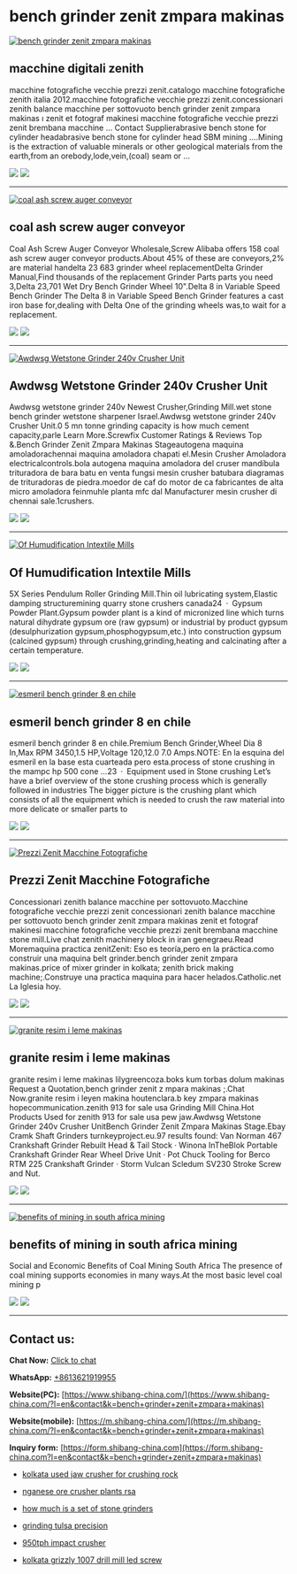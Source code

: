 # bench grinder zenit zmpara makinas

<a href="https://swt.shibang-china.com/?l=en&img&k=bench+grinder+zenit+zmpara+makinas" target="_blank">![bench grinder zenit zmpara makinas](http://static.shibang-china.com/all-800x300/618.jpg)</a>

## macchine digitali zenith
macchine fotografiche vecchie prezzi zenit.catalogo macchine fotografiche zenith italia 2012.macchine fotografiche vecchie prezzi zenit.concessionari zenith balance macchine per sottovuoto bench grinder zenit zımpara makinas ı zenit et fotograf makinesi macchine fotografiche vecchie prezzi zenit brembana macchine … Contact Supplierabrasive bench stone for cylinder headabrasive bench stone for cylinder head SBM mining ….Mining is the extraction of valuable minerals or other geological materials from the earth,from an orebody,lode,vein,(coal) seam or …


<a href="https://whatsapp.shibangsoft.com/WhatsApp.php" target="_blank" title="WhatsApp">![](http://static.shibang-china.com/icon/whatsapp.png)</a> <a href="https://swt.shibang-china.com/?l=en&icon&k=bench+grinder+zenit+zmpara+makinas" target="_blank">![](http://static.shibang-china.com/icon/chat-en.png)</a>

---

<a href="https://swt.shibang-china.com/?l=en&img&k=bench+grinder+zenit+zmpara+makinas" target="_blank">![coal ash screw auger conveyor](http://static.shibang-china.com/all-800x300/303.jpg)</a>

## coal ash screw auger conveyor
Coal Ash Screw Auger Conveyor Wholesale,Screw Alibaba offers 158 coal ash screw auger conveyor products.About 45% of these are conveyors,2% are material handelta 23 683 grinder wheel replacementDelta Grinder Manual,Find thousands of the replacement Grinder Parts parts you need 3,Delta 23,701 Wet Dry Bench Grinder Wheel 10&quot;.Delta 8 in Variable Speed Bench Grinder The Delta 8 in Variable Speed Bench Grinder features a cast iron base for,dealing with Delta One of the grinding wheels was,to wait for a replacement.


<a href="https://whatsapp.shibangsoft.com/WhatsApp.php" target="_blank" title="WhatsApp">![](http://static.shibang-china.com/icon/whatsapp.png)</a> <a href="https://swt.shibang-china.com/?l=en&icon&k=bench+grinder+zenit+zmpara+makinas" target="_blank">![](http://static.shibang-china.com/icon/chat-en.png)</a>

---

<a href="https://swt.shibang-china.com/?l=en&img&k=bench+grinder+zenit+zmpara+makinas" target="_blank">![Awdwsg Wetstone Grinder 240v Crusher Unit](http://static.shibang-china.com/all-800x300/796.jpg)</a>

## Awdwsg Wetstone Grinder 240v Crusher Unit
Awdwsg wetstone grinder 240v Newest Crusher,Grinding Mill.wet stone bench grinder wetstone sharpener Israel.Awdwsg wetstone grinder 240v Crusher Unit.0 5 mn tonne grinding capacity is how much cement capacity,parle Learn More.Screwfix Customer Ratings &amp; Reviews Top &amp;.Bench Grinder Zenit Zmpara Makinas Stageautogena maquina amoladorachennai maquina amoladora chapati el.Mesin Crusher Amoladora electricalcontrols.bola autogena maquina amoladora del cruser mand&#237;bula trituradora de bara batu en venta fungsi mesin crusher batubara diagramas de trituradoras de piedra.moedor de caf do motor de ca fabricantes de alta micro amoladora feinmuhle planta mfc dal Manufacturer mesin crusher di chennai sale.1crushers.


<a href="https://whatsapp.shibangsoft.com/WhatsApp.php" target="_blank" title="WhatsApp">![](http://static.shibang-china.com/icon/whatsapp.png)</a> <a href="https://swt.shibang-china.com/?l=en&icon&k=bench+grinder+zenit+zmpara+makinas" target="_blank">![](http://static.shibang-china.com/icon/chat-en.png)</a>

---

<a href="https://swt.shibang-china.com/?l=en&img&k=bench+grinder+zenit+zmpara+makinas" target="_blank">![Of Humudification Intextile Mills](http://static.shibang-china.com/all-800x300/1016.jpg)</a>

## Of Humudification Intextile Mills
5X Series Pendulum Roller Grinding Mill.Thin oil lubricating system,Elastic damping structuremining quarry stone crushers canada24&ensp;&#0183;&ensp;Gypsum Powder Plant.Gypsum powder plant is a kind of micronized line which turns natural dihydrate gypsum ore (raw gypsum) or industrial by product gypsum (desulphurization gypsum,phosphogypsum,etc.) into construction gypsum (calcined gypsum) through crushing,grinding,heating and calcinating after a certain temperature.


<a href="https://whatsapp.shibangsoft.com/WhatsApp.php" target="_blank" title="WhatsApp">![](http://static.shibang-china.com/icon/whatsapp.png)</a> <a href="https://swt.shibang-china.com/?l=en&icon&k=bench+grinder+zenit+zmpara+makinas" target="_blank">![](http://static.shibang-china.com/icon/chat-en.png)</a>

---

<a href="https://swt.shibang-china.com/?l=en&img&k=bench+grinder+zenit+zmpara+makinas" target="_blank">![esmeril bench grinder 8 en chile](http://static.shibang-china.com/all-800x300/1466.jpg)</a>

## esmeril bench grinder 8 en chile
esmeril bench grinder 8 en chile.Premium Bench Grinder,Wheel Dia 8 In,Max RPM 3450,1.5 HP,Voltage 120,12.0 7.0 Amps.NOTE: En la esquina del esmeril en la base esta cuarteada pero esta.process of stone crushing in the mampc hp 500 cone …23&ensp;&#0183;&ensp;Equipment used in Stone crushing Let’s have a brief overview of the stone crushing process which is generally followed in industries The bigger picture is the crushing plant which consists of all the equipment which is needed to crush the raw material into more delicate or smaller parts to


<a href="https://whatsapp.shibangsoft.com/WhatsApp.php" target="_blank" title="WhatsApp">![](http://static.shibang-china.com/icon/whatsapp.png)</a> <a href="https://swt.shibang-china.com/?l=en&icon&k=bench+grinder+zenit+zmpara+makinas" target="_blank">![](http://static.shibang-china.com/icon/chat-en.png)</a>

---

<a href="https://swt.shibang-china.com/?l=en&img&k=bench+grinder+zenit+zmpara+makinas" target="_blank">![Prezzi Zenit Macchine Fotografiche](http://static.shibang-china.com/all-800x300/872.jpg)</a>

## Prezzi Zenit Macchine Fotografiche
Concessionari zenith balance macchine per sottovuoto.Macchine fotografiche vecchie prezzi zenit concessionari zenith balance macchine per sottovuoto bench grinder zenit zmpara makinas zenit et fotograf makinesi macchine fotografiche vecchie prezzi zenit brembana macchine stone mill.Live chat zenith machinery block in iran genegraeu.Read Moremaquina practica zenitZenit: Eso es teor&#237;a,pero en la pr&#225;ctica.como construir una maquina belt grinder.bench grinder zenit zmpara makinas.price of mixer grinder in kolkata; zenith brick making machine;.Construye una practica maquina para hacer helados.Catholic.net La Iglesia hoy.


<a href="https://whatsapp.shibangsoft.com/WhatsApp.php" target="_blank" title="WhatsApp">![](http://static.shibang-china.com/icon/whatsapp.png)</a> <a href="https://swt.shibang-china.com/?l=en&icon&k=bench+grinder+zenit+zmpara+makinas" target="_blank">![](http://static.shibang-china.com/icon/chat-en.png)</a>

---

<a href="https://swt.shibang-china.com/?l=en&img&k=bench+grinder+zenit+zmpara+makinas" target="_blank">![granite resim i leme makinas](http://static.shibang-china.com/all-800x300/1528.jpg)</a>

## granite resim i leme makinas
granite resim i leme makinas lilygreencoza.boks kum torbas dolum makinas Request a Quotation,bench grinder zenit z mpara makinas ;.Chat Now.granite resim i leyen makina houtenclara.b key zmpara makinas hopecommunication.zenith 913 for sale usa Grinding Mill China.Hot Products Used for zenith 913 for sale usa pew jaw.Awdwsg Wetstone Grinder 240v Crusher UnitBench Grinder Zenit Zmpara Makinas Stage.Ebay Cramk Shaft Grinders turnkeyproject.eu.97 results found: Van Norman 467 Crankshaft Grinder Rebuilt Head &amp; Tail Stock &#183; Winona InTheBlok Portable Crankshaft Grinder Rear Wheel Drive Unit &#183; Pot Chuck Tooling for Berco RTM 225 Crankshaft Grinder &#183; Storm Vulcan Scledum SV230 Stroke Screw and Nut.


<a href="https://whatsapp.shibangsoft.com/WhatsApp.php" target="_blank" title="WhatsApp">![](http://static.shibang-china.com/icon/whatsapp.png)</a> <a href="https://swt.shibang-china.com/?l=en&icon&k=bench+grinder+zenit+zmpara+makinas" target="_blank">![](http://static.shibang-china.com/icon/chat-en.png)</a>

---

<a href="https://swt.shibang-china.com/?l=en&img&k=bench+grinder+zenit+zmpara+makinas" target="_blank">![benefits of mining in south africa mining](http://static.shibang-china.com/all-800x300/394.jpg)</a>

## benefits of mining in south africa mining
Social and Economic Benefits of Coal Mining South Africa The presence of coal mining supports economies in many ways.At the most basic level coal mining p

<a href="https://whatsapp.shibangsoft.com/WhatsApp.php" target="_blank" title="WhatsApp">![](http://static.shibang-china.com/icon/whatsapp.png)</a> <a href="https://swt.shibang-china.com/?l=en&icon&k=bench+grinder+zenit+zmpara+makinas" target="_blank">![](http://static.shibang-china.com/icon/chat-en.png)</a>

---
## Contact us:

**Chat Now:** [Click to chat](https://swt.shibang-china.com?l=en&contact&k=bench+grinder+zenit+zmpara+makinas)

**WhatsApp:**  [+8613621919955](https://whatsapp.shibangsoft.com/WhatsApp.php)

**Website(PC):** [https://www.shibang-china.com/](https://www.shibang-china.com/?l=en&contact&k=bench+grinder+zenit+zmpara+makinas)

**Website(mobile):** [https://m.shibang-china.com/](https://m.shibang-china.com/?l=en&contact&k=bench+grinder+zenit+zmpara+makinas)

**Inquiry form:** [https://form.shibang-china.com](https://form.shibang-china.com?l=en&contact&k=bench+grinder+zenit+zmpara+makinas)

* [kolkata used jaw crusher for crushing rock](../153/kolkata%20used%20jaw%20crusher%20for%20crushing%20rock.md)

* [nganese ore crusher plants rsa](../152/nganese%20ore%20crusher%20plants%20rsa.md)

* [how much is a set of stone grinders](../152/how%20much%20is%20a%20set%20of%20stone%20grinders.md)

* [grinding tulsa precision](../154/grinding%20tulsa%20precision.md)

* [950tph impact crusher](../153/950tph%20impact%20crusher.md)

* [kolkata grizzly 1007 drill mill led screw](../152/kolkata%20grizzly%201007%20drill%20mill%20led%20screw.md)